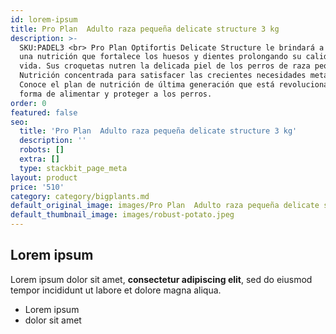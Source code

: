 ```yaml
---
id: lorem-ipsum
title: Pro Plan  Adulto raza pequeña delicate structure 3 kg
description: >-
  SKU:PADEL3 <br> Pro Plan Optifortis Delicate Structure le brindará a tu perro
  una nutrición que fortalece los huesos y dientes prolongando su calidad de
  vida. Sus croquetas nutren la delicada piel de los perros de raza pequeña.
  Nutrición concentrada para satisfacer las crecientes necesidades metabólicas.
  Conoce el plan de nutrición de última generación que está revolucionando la
  forma de alimentar y proteger a los perros.
order: 0
featured: false
seo:
  title: 'Pro Plan  Adulto raza pequeña delicate structure 3 kg'
  description: ''
  robots: []
  extra: []
  type: stackbit_page_meta
layout: product
price: '510'
category: category/bigplants.md
default_original_image: images/Pro Plan  Adulto raza pequeña delicate structure.jpeg
default_thumbnail_image: images/robust-potato.jpeg
---
```

## Lorem ipsum

Lorem ipsum dolor sit amet, **consectetur adipiscing elit**, sed do eiusmod tempor incididunt ut labore et dolore magna aliqua.

- Lorem ipsum
- dolor sit amet